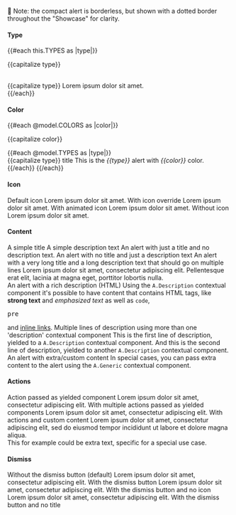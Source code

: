 <section data-test-percy data-section="showcase">
  

  <p class="dummy-paragraph">👀 Note: the compact alert is borderless, but shown with a dotted border throughout the
    "Showcase" for clarity.</p>

  <h4 class="dummy-h4">Type</h4>
  {{#each this.TYPES as |type|}}
    <p class="dummy-paragraph">{{capitalize type}}</p>
    <br />
    <div class="dummy-alert-sample-item--type-{{type}}">
      <Hds::Alert @type={{type}} as |A|>
        <A.Title>{{capitalize type}}</A.Title>
        <A.Description>Lorem ipsum dolor sit amet.</A.Description>
      </Hds::Alert>
    </div>
  {{/each}}

  <h4 class="dummy-h4">Color</h4>
  <div class="dummy-alert-sample-grid">
    {{#each @model.COLORS as |color|}}
      <p class="dummy-paragraph dummy-alert-sample-grid__title">{{capitalize color}}</p>
      {{#each @model.TYPES as |type|}}
        <div class="dummy-alert-sample-item--type-{{type}}">
          <Hds::Alert @type={{type}} @color={{color}} as |A|>
            <A.Title>{{capitalize type}} title</A.Title>
            <A.Description>This is the <em>{{type}}</em> alert with <em>{{color}}</em> color.</A.Description>
          </Hds::Alert>
        </div>
      {{/each}}
    {{/each}}
  </div>

  <h4 class="dummy-h4">Icon</h4>
  <div class="dummy-alert-sample-grid">
    <Hds::Alert @type="inline" @color="highlight" as |A|>
      <A.Title>Default icon</A.Title>
      <A.Description>Lorem ipsum dolor sit amet.</A.Description>
    </Hds::Alert>
    <Hds::Alert @type="inline" @color="highlight" @icon="meh" as |A|>
      <A.Title>With icon override</A.Title>
      <A.Description>Lorem ipsum dolor sit amet.</A.Description>
    </Hds::Alert>
    <Hds::Alert @type="inline" @color="highlight" @icon="running" as |A|>
      <A.Title>With animated icon</A.Title>
      <A.Description>Lorem ipsum dolor sit amet.</A.Description>
    </Hds::Alert>
    <Hds::Alert @type="inline" @color="highlight" @icon="" as |A|>
      <A.Title>Without icon</A.Title>
      <A.Description>Lorem ipsum dolor sit amet.</A.Description>
    </Hds::Alert>
  </div>

  <h4 class="dummy-h4">Content</h4>
  <div class="dummy-alert-sample-grid dummy-alert-sample-grid--wide-content">
    <div class="dummy-alert-sample-grid__column">
      <Hds::Alert @type="inline" @color="success" as |A|>
        <A.Title>A simple title</A.Title>
        <A.Description>A simple description text</A.Description>
      </Hds::Alert>
      <Hds::Alert @type="inline" @color="success" as |A|>
        <A.Title>An alert with just a title and no description text.</A.Title>
      </Hds::Alert>
      <Hds::Alert @type="inline" @color="success" as |A|>
        <A.Description>An alert with no title and just a description text</A.Description>
      </Hds::Alert>
      <Hds::Alert @type="inline" @color="success" as |A|>
        <A.Title>An alert with a very long title and a long description text that should go on multiple lines</A.Title>
        <A.Description>Lorem ipsum dolor sit amet, consectetur adipiscing elit. Pellentesque erat elit, lacinia at magna
          eget, porttitor lobortis nulla.</A.Description>
      </Hds::Alert>
    </div>
    <div class="dummy-alert-sample-grid__column">
      <Hds::Alert @type="inline" @color="success" as |A|>
        <A.Title>An alert with a rich description (HTML)</A.Title>
        <A.Description>Using the
          <code>A.Description</code>
          contextual component it's possible to have content that contains HTML tags, like
          <strong>strong text</strong>
          and
          <em>emphasized text</em>
          as well as
          <code>code</code>,
          <pre>pre</pre>
          and
          <a href="#">inline links</a>.</A.Description>
      </Hds::Alert>
      <Hds::Alert @type="inline" @color="success" as |A|>
        <A.Title>Multiple lines of description using more than one 'description' contextual component</A.Title>
        <A.Description>This is the first line of description, yielded to a
          <code>A.Description</code>
          contextual component.</A.Description>
        <A.Description>And this is the second line of description, yielded to another
          <code>A.Description</code>
          contextual component.</A.Description>
      </Hds::Alert>
      <Hds::Alert @type="inline" @color="success" as |A|>
        <A.Title>An alert with extra/custom content</A.Title>
        <A.Description>In special cases, you can pass extra content to the alert using the
          <code>A.Generic</code>
          contextual component.</A.Description>
        <A.Generic>
          <Doc::Placeholder @text="some generic content" @height="50" @background="#eee" />
        </A.Generic>
      </Hds::Alert>
    </div>
  </div>

  <h4 class="dummy-h4">Actions</h4>
  <div class="dummy-alert-sample-grid dummy-alert-sample-grid--wide-content">
    <Hds::Alert @type="inline" @color="warning" as |A|>
      <A.Title>Action passed as yielded component</A.Title>
      <A.Description>Lorem ipsum dolor sit amet, consectetur adipiscing elit.</A.Description>
      <A.Button @text="Action" @color="secondary" />
    </Hds::Alert>
    <Hds::Alert @type="inline" @color="warning" as |A|>
      <A.Title>With multiple actions passed as yielded components</A.Title>
      <A.Description>Lorem ipsum dolor sit amet, consectetur adipiscing elit.</A.Description>
      <A.Button @text="Secondary" @color="secondary" />
      <A.Button @icon="plus" @text="Tertiary" @color="tertiary" />
      <A.Link::Standalone @icon="plus" @text="Standalone" @href="#" @color="secondary" />
    </Hds::Alert>
    <Hds::Alert @type="inline" @color="warning" as |A|>
      <A.Title>With actions and custom content</A.Title>
      <A.Description>Lorem ipsum dolor sit amet, consectetur adipiscing elit, sed do eiusmod tempor incididunt ut labore
        et dolore magna aliqua.</A.Description>
      <A.Button @text="Action" @color="secondary" />
      <A.Link::Standalone @icon="plus" @text="Action" @href="#" @color="secondary" />
      <A.Generic>
        <div class="dummy-alert-sample-custom-content-after-actions">This for example could be extra text, specific for
          a special use case.</div>
      </A.Generic>
    </Hds::Alert>
  </div>

  <h4 class="dummy-h4">Dismiss</h4>
  <div class="dummy-alert-sample-grid dummy-alert-sample-grid--wide-content">
    <Hds::Alert @type="inline" @color="neutral" as |A|>
      <A.Title>Without the dismiss button (default)</A.Title>
      <A.Description>Lorem ipsum dolor sit amet, consectetur adipiscing elit.</A.Description>
    </Hds::Alert>
    <Hds::Alert
      @type="inline"
      @color="neutral"
      {{! TODO: understand if we can use a generic helper - see https://hashicorp.slack.com/archives/C11JCBJTW/p1648751235987409 }}
      @onDismiss={{this.noop}}
      as |A|
    >
      <A.Title>With the dismiss button</A.Title>
      <A.Description>Lorem ipsum dolor sit amet, consectetur adipiscing elit.</A.Description>
    </Hds::Alert>
    <Hds::Alert @type="inline" @color="neutral" @icon="" @onDismiss={{this.noop}} as |A|>
      <A.Title>With the dismiss button and no icon</A.Title>
      <A.Description>Lorem ipsum dolor sit amet, consectetur adipiscing elit.</A.Description>
    </Hds::Alert>
    <Hds::Alert @type="inline" @color="neutral" @onDismiss={{this.noop}} as |A|>
      <A.Description>With the dismiss button and no title</A.Description>
    </Hds::Alert>
  </div>

</section>